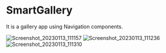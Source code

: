# SmartGallery
It is a gallery app using Navigation components.


![Screenshot_20230113_111157](https://user-images.githubusercontent.com/49050597/212248936-28b6c86c-aaa4-4173-b547-293c82ac29ef.png)
![Screenshot_20230113_111236](https://user-images.githubusercontent.com/49050597/212248944-45951270-8e18-4c7a-8467-73df5938c466.png)
![Screenshot_20230113_111310](https://user-images.githubusercontent.com/49050597/212248948-1c83ae80-50aa-494e-85e9-32bb510ebabf.png)

